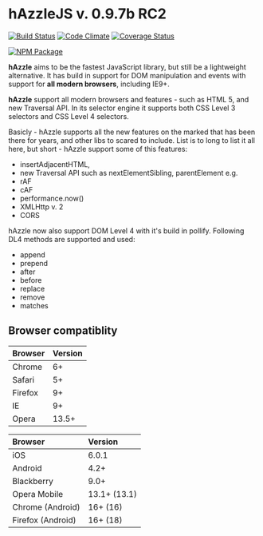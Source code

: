 hAzzleJS v. 0.9.7b RC2
======

[![Build Status](https://travis-ci.org/hazzlejs/hAzzleJS.svg?branch=master)](https://travis-ci.org/hazzlejs/hAzzleJS) [![Code Climate](https://codeclimate.com/github/hazzlejs/hAzzleJS.png)](https://codeclimate.com/github/hazzlejs/hAzzleJS) [![Coverage Status](https://coveralls.io/repos/mehranhatami/hAzzleJS/badge.png?branch=master)](https://coveralls.io/r/mehranhatami/hAzzleJS?branch=master)

[![NPM Package](https://nodei.co/npm/hazzle.svg)](https://www.npmjs.org/package/hazzle)

**hAzzle** aims to be the fastest JavaScript library, but still be a lightweight alternative. It has build in support for DOM manipulation and events with support for **all modern browsers**, including IE9+. 

**hAzzle** support all modern browsers and features - such as HTML 5, and new Traversal API. In its selector engine it supports both CSS Level 3 selectors and CSS Level 4 selectors. 

Basicly - hAzzle supports all the new features on the marked that has been there for years, and other libs to scared to include. List is to long to list it all here, but short - hAzzle support some of this features:

- insertAdjacentHTML, 
- new Traversal API such as nextElementSibling, parentElement e.g.
- rAF
- cAF
- performance.now()
- XMLHttp v. 2
- CORS

 hAzzle now also support DOM Level 4 with it's build in pollify. Following DL4 methods are supported and used:

- append
- prepend
- after
- before
- replace
- remove
- matches


Browser compatiblity
--------------------

<table>
<thead>
<tr>
<th id="browser" style="text-align:left;"> Browser </th>
<th id="version" style="text-align:left;"> Version </th>
</tr>
</thead>

<tbody>
<tr>
<td style="text-align:left;"> Chrome  </td>
<td style="text-align:left;">6+       </td>
</tr>

<tr>
<td style="text-align:left;"> Safari  </td>
<td style="text-align:left;">5+       </td>
</tr>

<tr>
<td style="text-align:left;"> Firefox </td>
<td style="text-align:left;">9+       </td>
</tr>

<tr>
<td style="text-align:left;"> IE      </td>
<td style="text-align:left;">9+       </td>
</tr>

<tr>
<td style="text-align:left;"> Opera   </td>
<td style="text-align:left;">13.5+    </td>
</tr>

</tbody>
</table>

<table>
<thead>
<tr>
<th id="browser" style="text-align:left;"> Browser           </th>
<th id="version" style="text-align:left;"> Version      </th>
</tr>
</thead>

<tbody>
<tr>
<td style="text-align:left;"> iOS               </td>
<td style="text-align:left;"> 6.0.1 </td>
</tr>

<tr>
<td style="text-align:left;"> Android           </td>
<td style="text-align:left;"> 4.2+         </td>
</tr>

<tr>
<td style="text-align:left;"> Blackberry        </td>
<td style="text-align:left;"> 9.0+          </td>
</tr>

<tr>
<td style="text-align:left;"> Opera Mobile      </td>
<td style="text-align:left;"> 13.1+ (13.1) </td>
</tr>

<tr>
<td style="text-align:left;"> Chrome (Android)  </td>
<td style="text-align:left;"> 16+ (16)     </td>
</tr>

<tr>
<td style="text-align:left;"> Firefox (Android) </td>
<td style="text-align:left;"> 16+ (18)     </td>
</tr>

</tbody>
</table>
